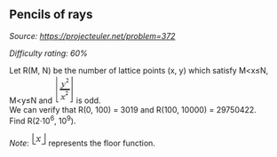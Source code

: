 Pencils of rays
---------------

*Source: https://projecteuler.net/problem=372*


*Difficulty rating: 60%*

Let R(M, N) be the number of lattice points (x, y) which satisfy M\<x≤N,
M\<y≤N and ![p372\_pencilray1.jpg](img/p372_pencilray1.jpg)
is odd.\
 We can verify that R(0, 100) = 3019 and R(100, 10000) = 29750422.\
 Find R(2·10<sup>6</sup>, 10<sup>9</sup>).

*Note*: ![p372\_pencilray2.gif](img/p372_pencilray2.gif)
represents the floor function.
